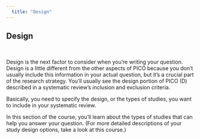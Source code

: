 ```yaml
---
  title: "Design"
---
```



## Design

<br>
 
Design is the next factor to consider when you’re writing your question. Design is a little different from the other aspects of PICO because you don’t usually include this information in your actual question, but it’s a crucial part of the research strategy. You’ll usually see the design portion of PICO (D) described in a systematic review’s inclusion and exclusion criteria.

Basically, you need to specify the design, or the types of studies, you want to include in your systematic review.  

In this section of the course, you’ll learn about the types of studies that can help you answer your question.  (For more detailed descriptions of your study design options, take a look at this course.)
